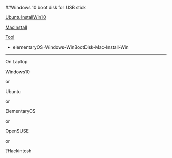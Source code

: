 ##Windows 10 boot disk for USB stick

[UbuntuInstallWin10](http://askubuntu.com/questions/289559/how-can-i-create-a-windows-bootable-usb-stick-using-ubuntu)

[MacInstall](http://fgimian.github.io/blog/2016/03/12/installing-windows-10-on-a-mac-without-bootcamp/)

[Tool](https://unetbootin.github.io/)

* elementaryOS-Windows-WinBootDisk-Mac-Install-Win

---

On Laptop

Windows10

or

Ubuntu

or

ElementaryOS

or

OpenSUSE

or

?Hackintosh

